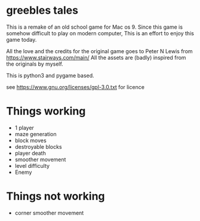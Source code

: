 
# greebles tales #

This is a remake of an old school game for Mac os 9.
Since this game is somehow difficult to play on modern computer,
This is an effort to enjoy this game today.

All the love and the credits for the original game goes to Peter N Lewis from https://www.stairways.com/main/
All the assets are (badly) inspired from the originals by myself.

This is python3 and pygame based.

see https://www.gnu.org/licenses/gpl-3.0.txt for licence

# Things working #
- 1 player
- maze generation
- block moves
- destroyable blocks
- player death
- smoother movement
- level difficulty
- Enemy

# Things not working #
- corner smoother movement
